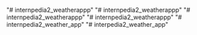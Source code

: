 "# internpedia2_weatherappp" 
"# internpedia2_weatherappp" 
"# internpedia2_weatherappp" 
"# internpedia2_weatherappp" 
"# internpedia2_weather_app" 
"# interpedia2_weather_app" 
